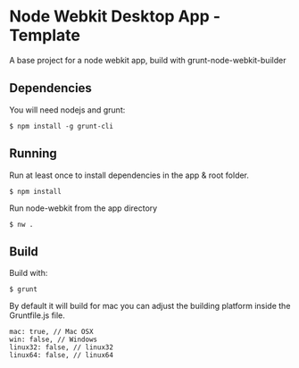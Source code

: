 Node Webkit Desktop App - Template
====================

A base project for a node webkit app, build with grunt-node-webkit-builder

## Dependencies

You will need nodejs and grunt:

    $ npm install -g grunt-cli
    
## Running

Run at least once to install dependencies in the app & root folder.
```
$ npm install
```
Run node-webkit from the app directory  
```
$ nw . 
```
## Build

Build with:
```
$ grunt
```
By default it will build for mac you can adjust the building platform inside the Gruntfile.js file.
```
mac: true, // Mac OSX
win: false, // Windows
linux32: false, // linux32
linux64: false, // linux64
```
